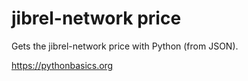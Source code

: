 # jibrel-network price 

Gets the jibrel-network price with Python (from JSON).

https://pythonbasics.org
